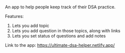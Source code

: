 An app to help people keep track of their DSA practice.

Features:
1. Lets you add topic
2. Lets you add question in those topics, along with links
3. Lets you set status of questions and add notes

Link to the app: https://ultimate-dsa-helper.netlify.app/
